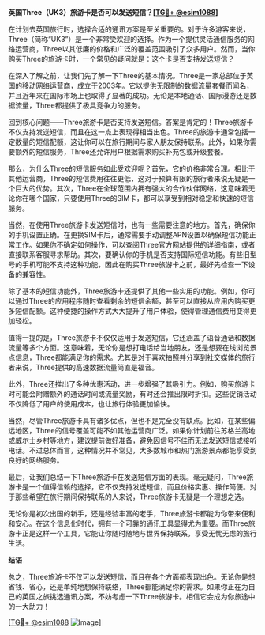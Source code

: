 **英国Three（UK3）旅游卡是否可以发送短信？[[TG💪+ @esim1088](https://t.me/s/esim1088)]**

在计划去英国旅行时，选择合适的通讯方案是至关重要的。对于许多游客来说，Three（简称“UK3”）是一个非常受欢迎的选择。作为一个提供灵活通信服务的网络运营商，Three以其低廉的价格和广泛的覆盖范围吸引了众多用户。然而，当你购买Three的旅游卡时，一个常见的疑问就是：这个卡是否支持发送短信？

在深入了解之前，让我们先了解一下Three的基本情况。Three是一家总部位于英国的移动网络运营商，成立于2003年。它以提供无限制的数据流量套餐而闻名，并且近年来在国际市场上也取得了显著的成功。无论是本地通话、国际漫游还是数据流量，Three都提供了极具竞争力的服务。

回到核心问题——Three旅游卡是否支持发送短信。答案是肯定的！Three旅游卡不仅支持发送短信，而且在这一点上表现得相当出色。Three的旅游卡通常包括一定数量的短信配额，这让你可以在旅行期间与家人朋友保持联系。此外，如果你需要额外的短信服务，Three还允许用户根据需求购买补充包或升级套餐。

那么，为什么Three的短信服务如此受欢迎呢？首先，它的价格非常合理。相比于其他运营商，Three的短信费用往往更低，这对于预算有限的旅行者来说无疑是一个巨大的优势。其次，Three在全球范围内拥有强大的合作伙伴网络，这意味着无论你在哪个国家，只要使用Three的SIM卡，都可以享受到相对稳定和快速的短信服务。

当然，在使用Three旅游卡发送短信时，也有一些需要注意的地方。首先，确保你的手机设置正确。在更换SIM卡后，通常需要手动调整APN设置以确保短信功能正常工作。如果你不确定如何操作，可以查阅Three官方网站提供的详细指南，或者直接联系客服寻求帮助。其次，要确认你的手机是否支持国际短信功能。有些旧型号的手机可能不支持这种功能，因此在购买Three旅游卡之前，最好先检查一下设备的兼容性。

除了基本的短信功能外，Three旅游卡还提供了其他一些实用的功能。例如，你可以通过Three的应用程序随时查看剩余的短信余额，甚至可以直接从应用内购买更多短信配额。这种便捷的操作方式大大提升了用户体验，使得管理通信费用变得更加轻松。

值得一提的是，Three旅游卡不仅仅适用于发送短信，它还涵盖了语音通话和数据流量等多个方面。这意味着，无论你是想打电话给当地朋友，还是想要在线浏览景点信息，Three都能满足你的需求。尤其是对于喜欢拍照并分享到社交媒体的旅行者来说，Three提供的高速数据流量简直是福音。

此外，Three还推出了多种优惠活动，进一步增强了其吸引力。例如，购买旅游卡时可能会附赠额外的通话时间或流量奖励，有时还会推出限时折扣。这些促销活动不仅降低了用户的使用成本，也让旅行体验更加愉快。

当然，尽管Three旅游卡具有诸多优点，但也不是完全没有缺点。比如，在某些偏远地区，Three的信号覆盖可能不如其他运营商广泛。如果你计划前往苏格兰高地或威尔士乡村等地方，建议提前做好准备，避免因信号不佳而无法发送短信或接听电话。不过总体而言，这种情况并不常见，大多数城市和热门旅游景点都能享受到良好的网络服务。

最后，让我们总结一下Three旅游卡在发送短信方面的表现。毫无疑问，Three旅游卡是一个值得信赖的选择，它不仅支持发送短信，而且价格实惠、操作简便。对于那些希望在旅行期间保持联系的人来说，Three旅游卡无疑是一个理想之选。

无论你是初次出国的新手，还是经验丰富的老手，Three旅游卡都能为你带来便利和安心。在这个信息化时代，拥有一个可靠的通讯工具显得尤为重要。而Three旅游卡正是这样一个工具，它能让你随时随地与世界保持联系，享受无忧无虑的旅行生活。

**结语**

总之，Three旅游卡不仅可以发送短信，而且在各个方面都表现出色。无论你是想省钱、省心，还是单纯地想保持联络，Three都能满足你的需求。如果你正在为自己的英国之旅挑选通讯方案，不妨考虑一下Three旅游卡。相信它会成为你旅途中的一大助力！

[[TG💪+ @esim1088](https://t.me/s/esim1088) ![Image](https://i.postimg.cc/4NQfJmqS/Snipaste-2025-05-13-00-14-12.png)]